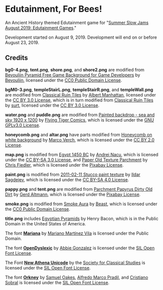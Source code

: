 # Edutainment, For Bees!
An Ancient History themed Edutainment game for "[Summer Slow Jams August 2019: Edutainment Games](https://itch.io/jam/ssjedutainment)."

Development started on August 9, 2019. Development will end on or before August 23, 2019.

## Credits

**bg0-4.png**, **tent.png**, **shore.png**, and **shore2.png** are modified from [Bevouliin Pyramid Free Game Background for Game Developers](https://opengameart.org/content/bevouliin-pyramid-free-game-background-for-game-developers) by [Bevouliin](https://bevouliin.com/), licensed under the [CC0 Public Domain License](https://creativecommons.org/publicdomain/zero/1.0/).

**bgM0-3.png**, **templeStairL.png**, **templeStairR.png**, and **templeWall.png** are modified from [Classical Ruin Tiles](https://opengameart.org/content/classical-ruin-tiles-0) by [Albert Manhattan](https://opengameart.org/users/albert-manhattan), licensed under the [CC BY 3.0 License](https://creativecommons.org/licenses/by/3.0/), which is in turn modified from [Classical Ruin Tiles](https://opengameart.org/content/classical-ruin-tiles) by [surt](https://opengameart.org/users/surt), licensed under the [CC BY 3.0 License](https://creativecommons.org/licenses/by/3.0/).

**water.png** and **puddle.png** are modified from [Painted backdrop - sea and sky 1920 x 1200](https://opengameart.org/content/painted-backdrop-sea-and-sky-1920-x-1200) by [Flying Tiger Comics](https://opengameart.org/users/flying-tiger-comics), which is licensed under the [GNU GPLv3.0 License](https://www.gnu.org/licenses/gpl-3.0.html).

**honeycomb.png** and **altar.png** have parts modified from [Honeycomb on white background](https://www.flickr.com/photos/30478819@N08/47933160963) by [Marco Verch](https://www.flickr.com/photos/30478819@N08/), which is licensed under the [CC BY 2.0 License](https://creativecommons.org/licenses/by/2.0/).

**map.png** is modified from [Egypt 1450 BC](https://en.wikipedia.org/wiki/File:Egypt_1450_BC.svg) by [Andrei Nacu](https://en.wikipedia.org/wiki/User:Andrei_nacu), which is licensed under the [CC BY-SA 3.0 License](https://creativecommons.org/licenses/by-sa/3.0/deed.en), and [Paper Old Texture Parchment](https://pixabay.com/photos/paper-old-texture-parchment-1074131/) by [Chris Fiedler](https://pixabay.com/users/chrisfiedler-935884/), which is licensed under the [Pixabay License](https://pixabay.com/service/license/).

**paint.png** is modified from [2011-02-11 Stucco paint texture](https://commons.wikimedia.org/wiki/File:2011-02-11_Stucco_paint_texture.jpg) by [Ildar Sagdejev](https://commons.wikimedia.org/wiki/User:Specious), which is licensed under the [CC BY-SA 4.0 License](https://creativecommons.org/licenses/by-sa/4.0/).

**pappy.png** and **tent.png** are modified from [Parchment Papyrus Dirty Old Dirt](https://pixabay.com/illustrations/parchment-papyrus-dirty-old-dirt-880314/) by [Gerd Altmann](https://pixabay.com/users/geralt-9301/), which is licensed under the [Pixabay License](https://pixabay.com/service/license/).

**smoke.png** is modified from [Smoke Aura](https://opengameart.org/content/smoke-aura) by [Beast](https://opengameart.org/users/beast), which is licensed under the [CC0 Public Domain License](https://creativecommons.org/publicdomain/zero/1.0/).

**title.png** includes [Egyptian Pyramids](https://commons.wikimedia.org/wiki/File:Henry_A._Bacon_-_%27Egyptian_Pyramids%27,_watercolor_over_graphite,_1897.jpg) by Henry Bacon, which is in the Public Domain in the United States of America.

The font [**Mariana**](https://www.fontspace.com/mariano-mart%C3%ADnez-vila/mariana) by [Mariano Martínez Vila](https://www.fontspace.com/mariano-mart%C3%ADnez-vila) is licensed under the Public Domain.

The font [**OpenDyslexic**](https://opendyslexic.org/) by [Abbie Gonzalez](https://gumroad.com/antijingoist) is licensed under the [SIL Open Font License](https://scripts.sil.org/cms/scripts/page.php?site_id=nrsi&id=OFL).

The Font [**New Athena Unicode**](https://www.fontsquirrel.com/fonts/new-athena-unicode) by the [Society for Classical Studies](https://classicalstudies.org/) is licensed under the [SIL Open Font License](https://scripts.sil.org/cms/scripts/page.php?site_id=nrsi&id=OFL).

The font [**Orkney**](https://www.behance.net/gallery/34855701/Orkney-Open-Source-Typeface) by [Samuel Oakes](http://oakes.co/), [Alfredo Marco Pradil](https://hanken.co/), and [Cristiano Sobral](https://www.behance.net/cssobral20f492/appreciated) is licensed under the [SIL Open Font License](https://scripts.sil.org/cms/scripts/page.php?site_id=nrsi&id=OFL).
